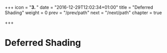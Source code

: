 +++
icon = "<b>3. </b>"
date = "2016-12-29T12:02:34+01:00"
title = "Deferred Shading"
weight = 0
prev = "/prev/path"
next = "/next/path"
chapter = true

+++

# Deferred Shading